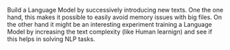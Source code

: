 Build a Language Model by successively introducing new texts. One the one hand, this makes it possible to easily avoid memory issues with big files. On the other hand it might be an interesting experiment training a Language Model by increasing the text complexity (like Human learnign) and see if this helps in solving NLP tasks.